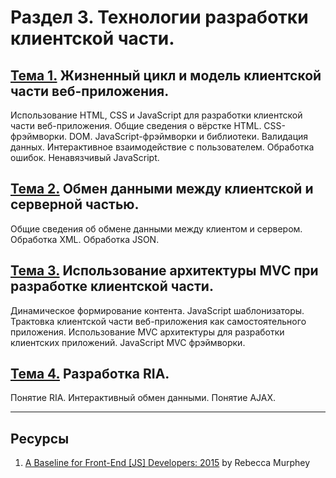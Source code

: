 # Раздел 3. Технологии разработки клиентской части.

## [Тема 1.](chapter-1.md) Жизненный цикл и модель клиентской части веб-приложения.

Использование HTML, CSS и JavaScript для разработки клиентской части
веб-приложения. Общие сведения о вёрстке HTML. CSS-фрэймворки. DOM.
JavaScript-фрэймворки и библиотеки. Валидация данных. Интерактивное
взаимодействие с пользователем. Обработка ошибок. Ненавязчивый JavaScript.

## [Тема 2.](chapter-2.md) Обмен данными между клиентской и серверной частью.

Общие сведения об обмене данными между клиентом и сервером. Обработка XML.
Обработка JSON.

## [Тема 3.](chapter-3.md) Использование архитектуры MVC при разработке клиентской части.

Динамическое формирование контента. JavaScript шаблонизаторы. Трактовка
клиентской части веб-приложения как самостоятельного приложения. Использование
MVC архитектуры для разработки клиентских приложений. JavaScript MVC
фрэймворки.

## [Тема 4.](chapter-4.md) Разработка RIA.

Понятие RIA. Интерактивный обмен данными. Понятие AJAX.

---

## Ресурсы

1. [A Baseline for Front-End [JS] Developers: 2015][baseline-for-frontend-devs] by Rebecca Murphey

[baseline-for-frontend-devs]: http://rmurphey.com/blog/2015/03/23/a-baseline-for-front-end-developers-2015/
